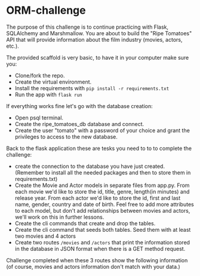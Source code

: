 # ORM-challenge

The purpose of this challenge is to continue practicing with Flask, SQLAlchemy and Marshmallow. You are about to build the "Ripe Tomatoes" API that will provide information about the film industry (movies, actors, etc.).

The provided scaffold is very basic, to have it in your computer make sure you:

- Clone/fork the repo.
- Create the virtual environment.
- Install the requirements with ```pip install -r requirements.txt```
- Run the app with ```flask run```

If everything works fine let's go with the database creation:

- Open psql terminal.
- Create the ripe_tomatoes_db database and connect.
- Create the user "tomato" with a password of your choice and grant the privileges to access to the new database.
  
Back to the flask application these are tesks you need to to to complete the challenge:

- create the connection to the database you have just created. (Remember to install all the needed packages and then to store them in requirements.txt)
- Create the Movie and Actor models in separate files from app.py. From each movie we'd like to store the id, title, genre, length(in minutes) and release year. From each actor we'd like to store the id, first and last name, gender, country and date of birth. Feel free to add more attributes to each model, but don't add relationships between movies and actors, we'll work on this in further lessons.
- Create the cli commands that create and drop the tables.
- Create the cli command that seeds both tables. Seed them with at least two movies and 4 actors
- Create two routes ```/movies``` and ```/actors``` that print the information stored in the database in JSON format when there is a GET method request.

Challenge completed when these 3 routes show the following information (of course, movies and actors information don't match with your data.)
